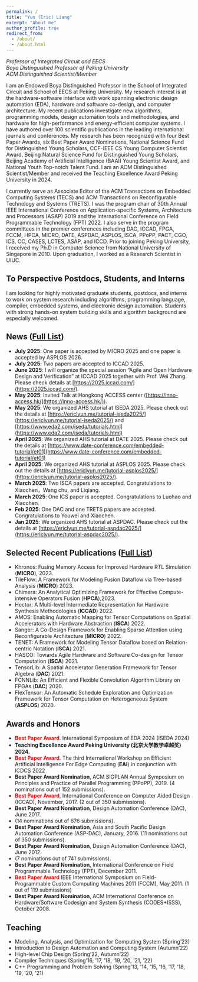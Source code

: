 ```yaml
---
permalink: /
title: "Yun (Eric) Liang"
excerpt: "About me"
author_profile: true
redirect_from: 
  - /about/
  - /about.html
---
```



*Professor of Integrated Circuit and EECS*  
*Boya Distinguished Professor of Peking University*  
*ACM Distinguished Scientist/Member*

I am an Endowed Boya Distinguished Professor in the School of Integrated Circuit and School of EECS at Peking University. My research interest is at the hardware-software interface with work spanning electronic design automation (EDA), hardware and software co-design, and computer architecture. My recent publications investigate new algorithms, programming models, design automation tools and methodologies, and hardware for high-performance and energy-efficient computer systems. I have authored over 100 scientific publications in the leading international journals and conferences. My research has been recognized with four Best Paper Awards, six Best Paper Award Nominations, National Science Fund for Distinguished Young Scholars, CCF-IEEE CS Young Computer Scientist Award, Beijing Natural Science Fund for Distinguished Young Scholars, Beijing Academy of Artificial Intelligence (BAAI) Young Scientist Award, and National Youth Top-notch Talent Fund. I am an ACM Distinguished Scientist/Member and received the Teaching Excellence Award Peking University in 2024. 

I currently serve as Associate Editor of the ACM Transactions on Embedded Computing Systems (TECS) and ACM Transactions on Reconfigurable Technology and Systems (TRETS). I was the program chair of 30th Annual IEEE International Conference on Application-specific Systems, Architecture and Processors (ASAP) 2019 and the International Conference on Field Programmable Technology (FPT) 2022. I also serve in the program committees in the premier conferences including DAC, ICCAD, FPGA, FCCM, HPCA, MICRO, DATE, ASPDAC, ASPLOS, ISCA, PPoPP, PACT, CGO, ICS, CC, CASES, LCTES, ASAP, and ICCD. Prior to joining Peking University, I received my Ph.D in Computer Science from National University of Singapore in 2010. Upon graduation, I worked as a Research Scientist in UIUC.


## To Perspective Postdocs, Students, and Interns

I am looking for highly motivated graduate students, postdocs, and interns to work on system research including algorithms, programming language, compiler, embedded systems, and electronic design automation. Students with strong hands-on system building skills and algorithm background are especially welcomed. 

## News ([Full List](/news/))

- **July 2025**: One paper is accepted by MICRO 2025 and one paper is accepted by ASPLOS 2026.
- **July 2025**: Two papers are accepted to ICCAD 2025.
- **June 2025**: I will organize the special session “Agile and Open Hardware Design and Verification” at ICCAD 2025 together with Prof. Wei Zhang. Please check details at [https://2025.iccad.com/](https://2025.iccad.com/).
- **May 2025**: Invited Talk at Hongkong ACCESS center ([https://inno-access.hk/](https://inno-access.hk/)).
- **May 2025**: We organized AHS tutorial at ISEDA 2025. Please check out the details at [https://ericlyun.me/tutorial-iseda2025/](https://ericlyun.me/tutorial-iseda2025/) and [https://www.eda2.com/iseda/tutorials.html](https://www.eda2.com/iseda/tutorials.html)
- **April 2025**: We organized AHS tutorial at DATE 2025. Please check out the details at [https://www.date-conference.com/embedded-tutorial/et01](https://www.date-conference.com/embedded-tutorial/et01)
- **April 2025**: We organized AHS tutorial at ASPLOS 2025. Please check out the details at [https://ericlyun.me/tutorial-asplos2025/](https://ericlyun.me/tutorial-asplos2025/).
-	**March 2025**: Two ISCA papers are accepted. Congratulations to Xiaochen，Wang chu, and Liqiang.
- **March 2025**: One ICS paper is accepted. Congratulations to Luohao and Xiaochen.
- **Feb 2025**: One DAC and one TRETS papers are accepted. Congratulations to Youwei and Xiaochen.
- **Jan 2025**: We organized AHS tutorial at ASPDAC. Please check out the details at [https://ericlyun.me/tutorial-aspdac2025/](https://ericlyun.me/tutorial-aspdac2025/).

## Selected Recent Publications ([Full List](/publications/))

-	Khronos: Fusing Memory Access for Improved Hardware RTL Simulation (**MICRO**), 2023.
-	TileFlow: A Framework for Modeling Fusion Dataflow via Tree-based Analysis (**MICRO**) 2023.
- Chimera: An Analytical Optimizing Framework for Effective Compute-intensive Operators Fusion (**HPCA**),2023.
- Hector: A Multi-level Intermediate Representation for Hardware Synthesis Methodologies (**ICCAD**) 2022.
- AMOS: Enabling Automatic Mapping for Tensor Computations on Spatial Accelerators with Hardware Abstraction (**ISCA**) 2022.
- Sanger: A Co-Design Framework for Enabling Sparse Attention using Reconfigurable Architecture (**MICRO**) 2022.
- TENET: A Framework for Modeling Tensor Dataflow based on Relation-centric Notation (**ISCA**) 2021.
- HASCO: Towards Agile Hardware and Software Co-design for Tensor Computation (**ISCA**) 2021.
- TensorLib: A Spatial Accelerator Generation Framework for Tensor Algebra (**DAC**) 2021.
- FCNNLib: An Efficient and Flexible Convolution Algorithm Library on FPGAs (**DAC**) 2020.
- FlexTensor: An Automatic Schedule Exploration and Optimization Framework for Tensor Computation on Heterogeneous System (**ASPLOS**) 2020.

## Awards and Honors

- <span style="color:red">**Best Paper Award**</span>. International Symposium of EDA 2024 (ISEDA 2024)
-	**Teaching Excellence Award Peking University (北京大学教学卓越奖) 2024.**
- <span style="color:red">**Best Paper Award**</span>. The third International Workshop on Efficient Artificial Intelligence For Edge Computing (**EAI**) in conjunction with ICDCS 2022
- **Best Paper Award Nomination**, ACM SIGPLAN Annual Symposium on Principles and Practice of Parallel Programming (PPoPP), 2019. (4 nominations out of 152 submissions). 
- <span style="color:red">**Best Paper Award**</span>, International Conference on Computer Aided Design (ICCAD), November, 2017. (2 out of 350 submissions). 
- **Best Paper Award Nomination**, Design Automation Conference (DAC), June 2017. 
- (14 nominations out of 676 submissions).
- **Best Paper Award Nomination**, Asia and South Pacific Design Automation Conference (ASP-DAC), January, 2016. (11 nominations out of 350 submissions). 
- **Best Paper Award Nomination**, Design Automation Conference (DAC), June 2012. 
- (7 nominations out of 741 submissions).
- **Best Paper Award Nomination**, International Conference on Field Programmable Technology (FPT), December 2011.
- <span style="color:red">**Best Paper Award**</span> IEEE International Symposium on Field-Programmable Custom Computing Machines 2011 (FCCM), May 2011. (1 out of 119 submissions)
- **Best Paper Award Nomination**, ACM International Conference on Hardware/Software Codesign and System Synthesis (CODES+ISSS), October 2008.

## Teaching 
- Modeling, Analysis, and Optimization for Computing System (Spring’23)
- Introduction to Design Automation and Computing System (Autumn’22)
- High-level Chip Design (Spring’22, Autumn’22)
- Compiler Techniques (Spring’16, ’17, ’18, ‘19, ’20, ’21, ’22)
- C++ Programming and Problem Solving (Spring’13, ’14, ’15, ’16, ’17, ’18, ’19, ’20, ’21)


